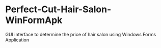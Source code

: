 # Perfect-Cut-Hair-Salon-WinFormApk
GUI interface to determine the price of hair salon using Windows Forms Application
